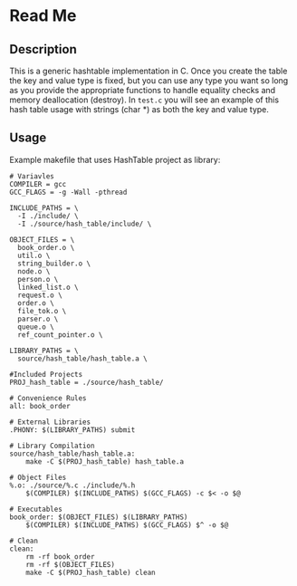 # Read Me

## Description

This is a generic hashtable implementation in C. Once you create the table the key and value type is fixed, but you can use any type you want so long as you provide the appropriate functions to handle equality checks and memory deallocation (destroy). In `test.c` you will see an example of this hash table usage with strings (char *) as both the key and value type. 

## Usage

Example makefile that uses HashTable project as library: 

	# Variavles
	COMPILER = gcc
	GCC_FLAGS = -g -Wall -pthread

	INCLUDE_PATHS = \
	  -I ./include/ \
	  -I ./source/hash_table/include/ \

	OBJECT_FILES = \
	  book_order.o \
	  util.o \
	  string_builder.o \
	  node.o \
	  person.o \
	  linked_list.o \
	  request.o \
	  order.o \
	  file_tok.o \
	  parser.o \
	  queue.o \
	  ref_count_pointer.o \

	LIBRARY_PATHS = \
	  source/hash_table/hash_table.a \

	#Included Projects
	PROJ_hash_table = ./source/hash_table/

	# Convenience Rules
	all: book_order

	# External Libraries
	.PHONY: $(LIBRARY_PATHS) submit

	# Library Compilation
	source/hash_table/hash_table.a:
		make -C $(PROJ_hash_table) hash_table.a

	# Object Files
	%.o: ./source/%.c ./include/%.h
		$(COMPILER) $(INCLUDE_PATHS) $(GCC_FLAGS) -c $< -o $@	

	# Executables
	book_order: $(OBJECT_FILES) $(LIBRARY_PATHS)
		$(COMPILER) $(INCLUDE_PATHS) $(GCC_FLAGS) $^ -o $@

	# Clean
	clean:
		rm -rf book_order
		rm -rf $(OBJECT_FILES)
		make -C $(PROJ_hash_table) clean

